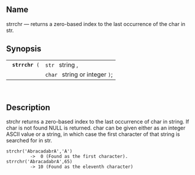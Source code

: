 <div id="fn_strrchr" class="refentry">

<div class="titlepage">

</div>

<div class="refnamediv">

## Name

strrchr — returns a zero-based index to the last occurrence of the char
in str.

</div>

<div class="refsynopsisdiv">

## Synopsis

<div id="fsyn_strrchr" class="funcsynopsis">

|                      |                                |
|----------------------|--------------------------------|
| ` `**`strrchr`**` (` | `str ` string ,                |
|                      | `char ` string or integer `)`; |

<div class="funcprototype-spacer">

 

</div>

</div>

</div>

<div id="desc_37" class="refsect1">

## Description

strchr returns a zero-based index to the last occurrence of char in
string. If char is not found NULL is returned. char can be given either
as an integer ASCII value or a string, in which case the first character
of that string is searched for in str.

``` screen
strchr('AbracadabrA','A')
         ->  0 (Found as the first character).
strrchr('AbracadabrA',65)
         -> 10 (Found as the eleventh character)
```

</div>

</div>
